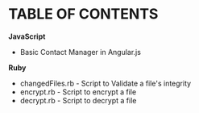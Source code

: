 TABLE OF CONTENTS
==================

__JavaScript__
+ Basic Contact Manager in Angular.js

__Ruby__
+ changedFiles.rb - Script to Validate a file's integrity
+ encrypt.rb - Script to encrypt a file
+ decrypt.rb - Script to decrypt a file